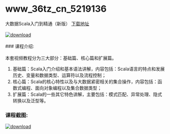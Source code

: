 # www_36tz_cn_5219136
大数据Scala入门到精通（新版）
[下载地址](http://www.36tz.cn/article/5219136 "下载地址")
<br/></br>[![download](http://36tz.cn/muke_img/2021_03_1-84-300x181.png "下载地址")](http://www.36tz.cn/article/5219136 "下载地址")
<br/></br>### 课程介绍:<br/></br>本套视频教程分为三大部分：基础篇、核心篇和扩展篇。
1. 基础篇：Scala入门介绍和基本语法讲解，内容包括：Scala语言的特点和发展历史、变量和数据类型、运算符以及流程控制；
2. 核心篇：Scala的核心特性以及与大数据紧密相关的集合操作，内容包括：函数式编程、面向对象编程以及集合数据类型；
3. 扩展篇：Scala的一些其它特色讲解，主要包括：模式匹配、异常处理、隐式转换以及泛型等。

### 课程截图:
[![download](http://36tz.cn/muke_img/2021_03_2-86.png "下载地址")](http://www.36tz.cn/article/5219136 "下载地址")
